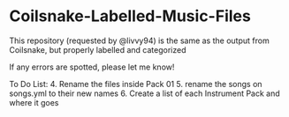 # Coilsnake-Labelled-Music-Files
This repository (requested by @livvy94) is the same as the output from Coilsnake, but properly labelled and categorized 

If any errors are spotted, please let me know!

To Do List:
4. Rename the files inside Pack 01
5. rename the songs on songs.yml to their new names
6. Create a list of each Instrument Pack and where it goes

